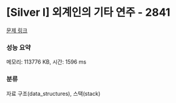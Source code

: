 # [Silver I] 외계인의 기타 연주 - 2841 

[문제 링크](https://www.acmicpc.net/problem/2841) 

### 성능 요약

메모리: 113776 KB, 시간: 1596 ms

### 분류

자료 구조(data_structures), 스택(stack)

